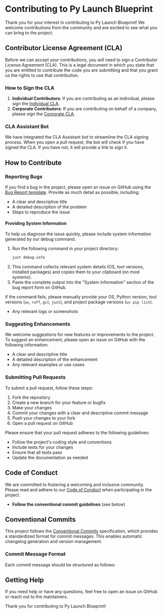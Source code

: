 # Contributing to Py Launch Blueprint

Thank you for your interest in contributing to Py Launch Blueprint! We welcome contributions from the community and are excited to see what you can bring to the project.

## Contributor License Agreement (CLA)

Before we can accept your contributions, you will need to sign a Contributor License Agreement (CLA). This is a legal document in which you state that you are entitled to contribute the code you are submitting and that you grant us the rights to use that contribution.

### How to Sign the CLA

1. **Individual Contributors**: If you are contributing as an individual, please sign the [Individual CLA](./docs/cla/individual_cla.md).
2. **Corporate Contributors**: If you are contributing on behalf of a company, please sign the [Corporate CLA](./docs/cla/corporate_cla.md).

### CLA Assistant Bot

We have integrated the CLA Assistant bot to streamline the CLA signing process. When you open a pull request, the bot will check if you have signed the CLA. If you have not, it will provide a link to sign it.

## How to Contribute

### Reporting Bugs

If you find a bug in the project, please open an issue on GitHub using the [Bug Report template](https://github.com/smorin/py-launch-blueprint/issues). Provide as much detail as possible, including:
- A clear and descriptive title
- A detailed description of the problem
- Steps to reproduce the issue

#### Providing System Information
To help us diagnose the issue quickly, please include system information generated by our debug command.

1.  Run the following command in your project directory:
    ```bash
    just debug-info
    ```
2.  This command collects relevant system details (OS, tool versions, installed packages) and copies them to your clipboard (on most systems).
3.  Paste the complete output into the "System Information" section of the bug report form on GitHub.

If the command fails, please manually provide your OS, Python version, tool versions (`uv`, `ruff`, `git`, `just`), and project package versions (`uv pip list`).

- Any relevant logs or screenshots

### Suggesting Enhancements

We welcome suggestions for new features or improvements to the project. To suggest an enhancement, please open an issue on GitHub with the following information:
- A clear and descriptive title
- A detailed description of the enhancement
- Any relevant examples or use cases

### Submitting Pull Requests

To submit a pull request, follow these steps:
1. Fork the repository
2. Create a new branch for your feature or bugfix
3. Make your changes
4. Commit your changes with a clear and descriptive commit message
5. Push your changes to your fork
6. Open a pull request on GitHub

Please ensure that your pull request adheres to the following guidelines:
- Follow the project's coding style and conventions
- Include tests for your changes
- Ensure that all tests pass
- Update the documentation as needed

## Code of Conduct

We are committed to fostering a welcoming and inclusive community. Please read and adhere to our [Code of Conduct](CODE_OF_CONDUCT.md) when participating in the project.


- **Follow the conventional commit guidelines** (see below)

## Conventional Commits

This project follows the [Conventional Commits](https://www.conventionalcommits.org/) specification, which provides a standardized format for commit messages. This enables automatic changelog generation and version management.

### Commit Message Format

Each commit message should be structured as follows:


## Getting Help

If you need help or have any questions, feel free to open an issue on GitHub or reach out to the maintainers.

Thank you for contributing to Py Launch Blueprint!
